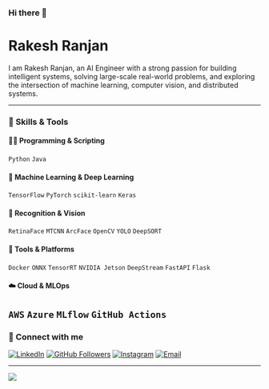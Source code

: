 ### Hi there 👋

# Rakesh Ranjan

I am Rakesh Ranjan, an AI Engineer with a strong passion for building intelligent systems, solving large-scale real-world problems, and exploring the intersection of machine learning, computer vision, and distributed systems.

---
### 🧠 Skills & Tools
#### 👨‍💻 Programming & Scripting
`Python` `Java` 
#### 🧪 Machine Learning & Deep Learning
`TensorFlow` `PyTorch` `scikit-learn` `Keras`
#### 🧠 Recognition & Vision
`RetinaFace` `MTCNN` `ArcFace` `OpenCV` `YOLO` `DeepSORT` 
#### 🧰 Tools & Platforms
`Docker` `ONNX` `TensorRT` `NVIDIA Jetson` `DeepStream` `FastAPI` `Flask`
#### ☁️ Cloud & MLOps
`AWS` `Azure` `MLflow`  `GitHub Actions` 
---
### 🔗 Connect with me

[![LinkedIn](https://img.shields.io/badge/-LinkedIn-222222?style=flat-square&logo=Linkedin&logoColor=white&link=https://www.linkedin.com/in/rakesh-ranjan-143vny430/)](https://www.linkedin.com/in/rakesh-ranjan-143vny430/)
[![GitHub Followers](https://img.shields.io/github/followers/rakeshvani?label=follow&style=social)](https://github.com/rakeshvani)
[![Instagram](https://img.shields.io/badge/-Instagram-222222?style=flat-square&logo=instagram&logoColor=white)](https://www.instagram.com/rranjan_1/)
[![Email](https://img.shields.io/badge/-Email-222222?style=flat-square&logo=gmail&logoColor=white)](mailto:rakeshranjanparsa@gmail.com)

---

<!-- GitHub stats and top languages -->
<img src="https://github-readme-stats.vercel.app/api/top-langs/?username=rakeshvani&layout=compact&hide=html" />

<!--
_Last updated: May 2023_
-->
